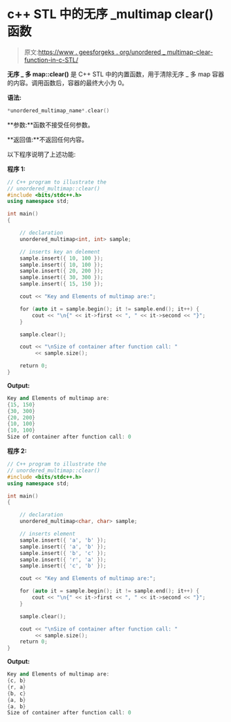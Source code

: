 # c++ STL 中的无序 _multimap clear()函数

> 原文:[https://www . geesforgeks . org/unordered _ multimap-clear-function-in-c-STL/](https://www.geeksforgeeks.org/unordered_multimap-clear-function-in-c-stl/)

**无序 _ 多 map::clear()** 是 C++ STL 中的内置函数，用于清除无序 _ 多 map 容器的内容。调用函数后，容器的最终大小为 0。

**语法:**

```cpp
*unordered_multimap_name*.clear()
```

**参数:**函数不接受任何参数。

**返回值:**不返回任何内容。

以下程序说明了上述功能:

**程序 1:**

```cpp
// C++ program to illustrate the
// unordered_multimap::clear()
#include <bits/stdc++.h>
using namespace std;

int main()
{

    // declaration
    unordered_multimap<int, int> sample;

    // inserts key an delement
    sample.insert({ 10, 100 });
    sample.insert({ 10, 100 });
    sample.insert({ 20, 200 });
    sample.insert({ 30, 300 });
    sample.insert({ 15, 150 });

    cout << "Key and Elements of multimap are:";

    for (auto it = sample.begin(); it != sample.end(); it++) {
        cout << "\n{" << it->first << ", " << it->second << "}";
    }

    sample.clear();

    cout << "\nSize of container after function call: "
         << sample.size();

    return 0;
}
```

**Output:**

```cpp
Key and Elements of multimap are:
{15, 150}
{30, 300}
{20, 200}
{10, 100}
{10, 100}
Size of container after function call: 0

```

**程序 2:**

```cpp
// C++ program to illustrate the
// unordered_multimap::clear()
#include <bits/stdc++.h>
using namespace std;

int main()
{

    // declaration
    unordered_multimap<char, char> sample;

    // inserts element
    sample.insert({ 'a', 'b' });
    sample.insert({ 'a', 'b' });
    sample.insert({ 'b', 'c' });
    sample.insert({ 'r', 'a' });
    sample.insert({ 'c', 'b' });

    cout << "Key and Elements of multimap are:";

    for (auto it = sample.begin(); it != sample.end(); it++) {
        cout << "\n{" << it->first << ", " << it->second << "}";
    }

    sample.clear();

    cout << "\nSize of container after function call: "
         << sample.size();
    return 0;
}
```

**Output:**

```cpp
Key and Elements of multimap are:
{c, b}
{r, a}
{b, c}
{a, b}
{a, b}
Size of container after function call: 0

```